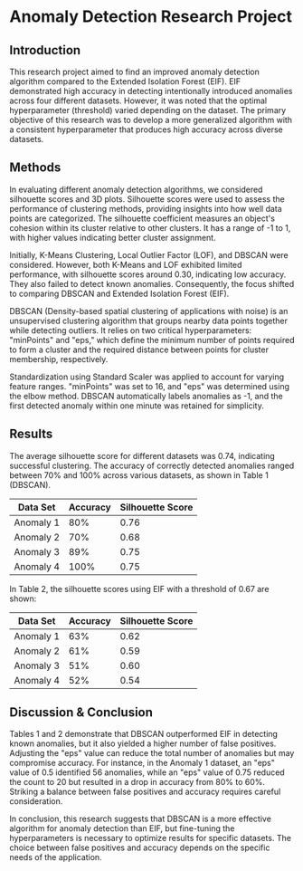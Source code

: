 # Anomaly Detection Research Project

## Introduction

This research project aimed to find an improved anomaly detection algorithm compared to the Extended Isolation Forest (EIF). EIF demonstrated high accuracy in detecting intentionally introduced anomalies across four different datasets. However, it was noted that the optimal hyperparameter (threshold) varied depending on the dataset. The primary objective of this research was to develop a more generalized algorithm with a consistent hyperparameter that produces high accuracy across diverse datasets.

## Methods

In evaluating different anomaly detection algorithms, we considered silhouette scores and 3D plots. Silhouette scores were used to assess the performance of clustering methods, providing insights into how well data points are categorized. The silhouette coefficient measures an object's cohesion within its cluster relative to other clusters. It has a range of -1 to 1, with higher values indicating better cluster assignment.

Initially, K-Means Clustering, Local Outlier Factor (LOF), and DBSCAN were considered. However, both K-Means and LOF exhibited limited performance, with silhouette scores around 0.30, indicating low accuracy. They also failed to detect known anomalies. Consequently, the focus shifted to comparing DBSCAN and Extended Isolation Forest (EIF).

DBSCAN (Density-based spatial clustering of applications with noise) is an unsupervised clustering algorithm that groups nearby data points together while detecting outliers. It relies on two critical hyperparameters: "minPoints" and "eps," which define the minimum number of points required to form a cluster and the required distance between points for cluster membership, respectively.

Standardization using Standard Scaler was applied to account for varying feature ranges. "minPoints" was set to 16, and "eps" was determined using the elbow method. DBSCAN automatically labels anomalies as -1, and the first detected anomaly within one minute was retained for simplicity.

## Results

The average silhouette score for different datasets was 0.74, indicating successful clustering. The accuracy of correctly detected anomalies ranged between 70% and 100% across various datasets, as shown in Table 1 (DBSCAN).

| Data Set   | Accuracy | Silhouette Score |
|------------|----------|------------------|
| Anomaly 1  | 80%      | 0.76             |
| Anomaly 2  | 70%      | 0.68             |
| Anomaly 3  | 89%      | 0.75             |
| Anomaly 4  | 100%     | 0.75             |

In Table 2, the silhouette scores using EIF with a threshold of 0.67 are shown:

| Data Set   | Accuracy | Silhouette Score |
|------------|----------|------------------|
| Anomaly 1  | 63%      | 0.62             |
| Anomaly 2  | 61%      | 0.59             |
| Anomaly 3  | 51%      | 0.60             |
| Anomaly 4  | 52%      | 0.54             |

## Discussion & Conclusion

Tables 1 and 2 demonstrate that DBSCAN outperformed EIF in detecting known anomalies, but it also yielded a higher number of false positives. Adjusting the "eps" value can reduce the total number of anomalies but may compromise accuracy. For instance, in the Anomaly 1 dataset, an "eps" value of 0.5 identified 56 anomalies, while an "eps" value of 0.75 reduced the count to 20 but resulted in a drop in accuracy from 80% to 60%. Striking a balance between false positives and accuracy requires careful consideration.

In conclusion, this research suggests that DBSCAN is a more effective algorithm for anomaly detection than EIF, but fine-tuning the hyperparameters is necessary to optimize results for specific datasets. The choice between false positives and accuracy depends on the specific needs of the application.
